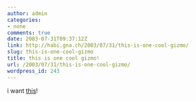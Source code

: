 ```yaml
---
author: admin
categories:
- none
comments: true
date: 2003-07-31T09:37:12Z
link: http://habi.gna.ch/2003/07/31/this-is-one-cool-gizmo/
slug: this-is-one-cool-gizmo
title: this is one cool gizmo!
url: /2003/07/31/this-is-one-cool-gizmo/
wordpress_id: 243
---
```


i want [this](http://www.wallflower-systems.com/tech_specs.htm)!
